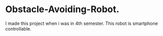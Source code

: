 # Obstacle-Avoiding-Robot.
I made this project when i was in 4th semester. This robot is smartphone controllable.
